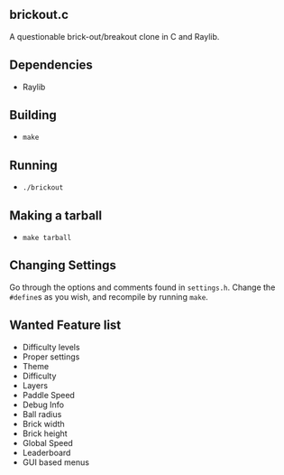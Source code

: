 ## brickout.c

A questionable brick-out/breakout clone in C and Raylib.

## Dependencies

 * Raylib

## Building

 * `make`

## Running

 * `./brickout`

## Making a tarball

 * `make tarball`

## Changing Settings

Go through the options and comments found in `settings.h`. Change the `#define`s as you wish, and recompile by running `make`.

## Wanted Feature list

* Difficulty levels
* Proper settings
 * Theme
 * Difficulty
 * Layers
 * Paddle Speed
 * Debug Info
 * Ball radius
 * Brick width
 * Brick height
 * Global Speed
* Leaderboard
* GUI based menus
